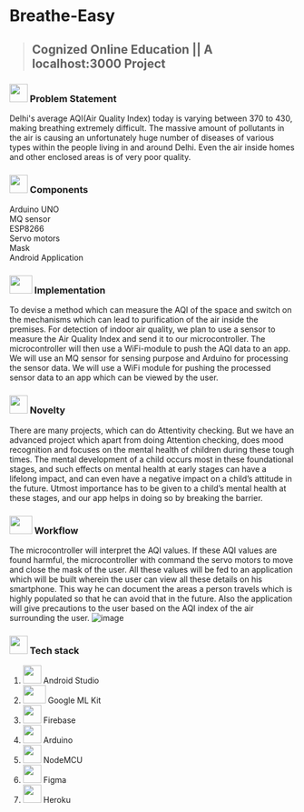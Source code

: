 # Breathe-Easy

> ## Cognized Online Education || A localhost:3000 Project

### <img src="https://cdn.iconscout.com/icon/free/png-256/idea-1618744-1372450.png" width="32" height="32"> Problem Statement
Delhi's average AQI(Air Quality Index) today is varying between 370 to 430, 
making breathing extremely difficult. The massive amount of pollutants in the air is causing an unfortunately huge number of diseases of various types within the people living in and around Delhi. Even the air inside homes and other enclosed areas is of very poor quality. 


### <img src="https://image.flaticon.com/icons/png/512/1632/1632633.png" width="32" height="32"> Components
Arduino UNO <br>
MQ sensor <br>
ESP8266 <br>
Servo motors <br>
Mask <br>
Android Application <br>


### <img src="https://www.pinclipart.com/picdir/big/352-3523258_implementation-icon-implementation-mechanism-vector-clipart.png" width="40" height="32"> Implementation
To devise a method which can measure the AQI of the space and switch on the mechanisms which can lead to purification of the air inside the premises. For detection of indoor air quality, we plan to use a sensor to measure the Air Quality Index and send it to our microcontroller. The microcontroller will then use a WiFi-module to push the AQI data to an app.
We will use an MQ sensor for sensing purpose and Arduino for processing the sensor data. We will use a WiFi module for pushing the processed sensor data to an app which can be viewed by the user. 




### <img src="https://noveltypharma.eu/wp-content/uploads/2020/10/icon_novel_ingredients.png" width="32" height="32"> Novelty
There are many projects, which can do Attentivity checking. But we have an advanced project which apart from doing Attention checking, does mood recognition and focuses on the mental health of children during these tough times. The mental development of a child occurs most in these foundational stages, and such effects on mental health at early stages can have a lifelong impact, and can even have a negative impact on a child’s attitude in the future. Utmost importance has to be given to a child’s mental health at these stages, and our app helps in doing so by breaking the barrier.

### <img src="https://icons-for-free.com/iconfiles/png/512/workflow-131964753379858822.png" width="40" height="32"> Workflow
The microcontroller will interpret the AQI values. If these AQI values are found harmful, the microcontroller with command the servo motors to move and close the mask of the user. All these values will be fed to an application which will be built wherein the user can view all these details on his smartphone. This way he can document the areas a person travels which is highly populated so that he can avoid that in the future. Also the application will give precautions to the user based on the AQI index of the air surrounding the user.
![image](https://user-images.githubusercontent.com/76823502/142742858-af62e1e4-7024-40ee-9290-22adc0385888.png)



### <img src="https://techstackapps.com/media/2019/11/TechStackApps-logo-icon.png" width="32" height="32"> Tech stack
1. <img src="https://2.bp.blogspot.com/-tzm1twY_ENM/XlCRuI0ZkRI/AAAAAAAAOso/BmNOUANXWxwc5vwslNw3WpjrDlgs9PuwQCLcBGAsYHQ/s1600/pasted%2Bimage%2B0.png" width="32" height="32">  Android Studio
2. <img src="https://developers.google.com/ml-kit/images/homepage/hero.png" width="40" height="32"> Google ML Kit
3. <img src=https://www.gstatic.com/devrel-devsite/prod/v1674d466be3b1154327dd11cf186e748303b1e92ae31ff35df0f5192fbd777ea/firebase/images/touchicon-180.png width="32" height="32"> Firebase
4. <img src=https://i.ytimg.com/vi/K_d4PQn1I5A/maxresdefault.jpg width="32" height="32"> Arduino
5. <img src=https://community.iotbind.com/wp-content/uploads/2018/12/nodemcu_logo.jpg width="32" height="32"> NodeMCU
6. <img src=https://cdn.shopify.com/s/files/1/0284/7024/7555/products/figma2x_1048x.png width="32" height="32"> Figma
7. <img src=https://cdn.iconscout.com/icon/free/png-512/heroku-5-569467.png width="32" height="32"> Heroku
